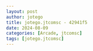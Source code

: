 ```yaml
---
layout: post
author: jotego
title: jotego.jtcomsc - 42941f5
date: 2024-08-09
categories: [Arcade, jtcomsc]
tags: [jotego.jtcomsc]
---
```


